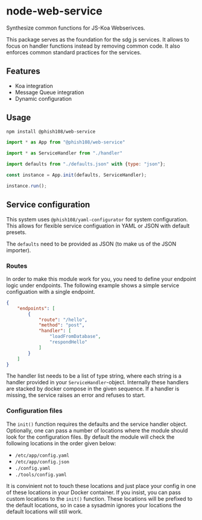 # node-web-service

Synthesize common functions for JS-Koa Webserivces.

This package serves as the foundation for the sdg js services. It allows to 
focus on handler functions instead by removing common code. It also enforces 
common standard practices for the services.

## Features
- Koa integration 
- Message Queue integration
- Dynamic configuration

## Usage

```bash
npm install @phish108/web-service
```

```javascript
import * as App from "@phish108/web-service"

import * as ServiceHandler from "./handler"

import defaults from "./defaults.json" with {type: "json"};

const instance = App.init(defaults, ServiceHandler);

instance.run();
```

## Service configuration

This system uses `@phish108/yaml-configurator` for system configuration. 
This allows for flexible service configuation in YAML or JSON with default
presets. 

The `defaults` need to be provided as JSON (to make us of the JSON importer).

### Routes

In order to make this module work for you, you need to define your endpoint 
logic under endpoints. The following example shows a simple service 
configuation with a single endpoint. 

```json
{
    "endpoints": [
        {
            "route": "/hello",
            "method": "post",
            "handler": [
                "loadFromDatabase",
                "respondHello"
            ]
        }
    ]
}
```

The  handler list needs to be a list of type string, where each string 
is a handler provided in your `ServiceHandler`-object. Internally these 
handlers are stacked by docker compose in the given sequence. If a handler 
is missing, the service raises an error and refuses to start.

### Configuration files

The `init()` function requires the defaults and the service handler object.
Optionally, one can pass a number of locations where the module should look 
for the configuration files. By default the module will check the following
locations in the order given below: 

- `/etc/app/config.yaml`
- `/etc/app/config.json`
- `./config.yaml`
- `./tools/config.yaml`

It is convinient not to touch these locations and just place your config
in one of these locations in your Docker container. If you insist, you 
can pass custom locations to the `init()` function. These locations 
will be prefixed to the default locations, so in case a sysadmin ignores 
your locations the default locations will still work. 
